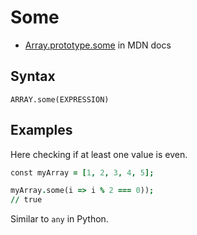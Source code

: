 # Some

- [Array.prototype.some](https://developer.mozilla.org/en-US/docs/Web/JavaScript/Reference/Global_Objects/Array/some) in MDN docs


## Syntax

```
ARRAY.some(EXPRESSION)
```


## Examples

Here checking if at least one value is even.

```j
const myArray = [1, 2, 3, 4, 5];

myArray.some(i => i % 2 === 0));
// true
```

Similar to `any` in Python.
